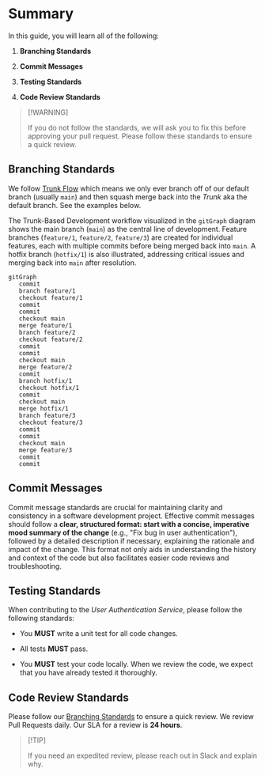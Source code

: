 # Summary

In this guide, you will learn all of the following:

1. **Branching Standards**

2. **Commit Messages**

3. **Testing Standards**

4. **Code Review Standards**

> \[!WARNING]
>
> If you do not follow the standards, we will ask you to fix this before approving your pull request. Please follow these standards to ensure a quick review.

## Branching Standards

We follow [Trunk Flow](https://www.toptal.com/software/trunk-based-development-git-flow) which means we only ever branch off of our default branch (usually `main`) and then squash merge back into the *Trunk* aka the default branch. See the examples below.

The Trunk-Based Development workflow visualized in the `gitGraph` diagram shows the main branch (`main`) as the central line of development. Feature branches (`feature/1`, `feature/2`, `feature/3`) are created for individual features, each with multiple commits before being merged back into `main`. A hotfix branch (`hotfix/1`) is also illustrated, addressing critical issues and merging back into `main` after resolution.

```mermaid
gitGraph
   commit
   branch feature/1
   checkout feature/1
   commit
   commit
   checkout main
   merge feature/1
   branch feature/2
   checkout feature/2
   commit
   commit
   checkout main
   merge feature/2
   commit
   branch hotfix/1
   checkout hotfix/1
   commit
   checkout main
   merge hotfix/1
   branch feature/3
   checkout feature/3
   commit
   commit
   checkout main
   merge feature/3
   commit
   commit
```

## Commit Messages

Commit message standards are crucial for maintaining clarity and consistency in a software development project. Effective commit messages should follow a **clear, structured format: start with a concise, imperative mood summary of the change** (e.g., "Fix bug in user authentication"), followed by a detailed description if necessary, explaining the rationale and impact of the change. This format not only aids in understanding the history and context of the code but also facilitates easier code reviews and troubleshooting.

## Testing Standards

When contributing to the *User Authentication Service*, please follow the following standards:

* You **MUST** write a unit test for all code changes.

* All tests **MUST** pass.

* You **MUST** test your code locally. When we review the code, we expect that you have already tested it thoroughly.

## Code Review Standards

Please follow our [Branching Standards](https://app.joggr.io/app/documents/c80c811a-b3cc-4b6f-b3d7-5cab383ca36f/edit#branching-standards) to ensure a quick review. We review Pull Requests daily. Our SLA for a review is **24 hours**.

> \[!TIP]
>
> If you need an expedited review, please reach out in Slack and explain why.
